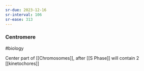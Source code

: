 ```yaml
---
sr-due: 2023-12-16
sr-interval: 106
sr-ease: 313
---
```

### Centromere
#biology 

Center part of [[Chromosomes]], after [[S Phase]] will contain 2 [[kinetochores]] 